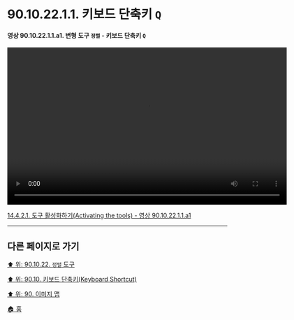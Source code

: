 # 90.10.22.1.1. 키보드 단축키 `Q`

<a id="90-10-22-01-01-a1"></a>

#### 영상 90.10.22.1.1.a1. 변형 도구 `정렬` - 키보드 단축키 `Q`
<video controls="controls" width="640" height="360" src="https://github.com/wonder13662/gimp/assets/15767104/ad250272-9937-411f-8ee0-a82c0209315c"></video>

[14.4.2.1. 도구 활성화하기(Activating the tools) - 영상 90.10.22.1.1.a1](./14-04-02-01-activating_the_tool.md#90-10-22-01-01-a1)

***

## 다른 페이지로 가기

[⬆️ 위: 90.10.22. `정렬` 도구](./90-10-22-00-align.md)

[⬆️ 위: 90.10. 키보드 단축키(Keyboard Shortcut)](./90-10-00-keyboard_shortcut.md)

[⬆️ 위: 90. 이미지 맵](./90-00-image-map.md)

[🏠 홈](./00-home.md)